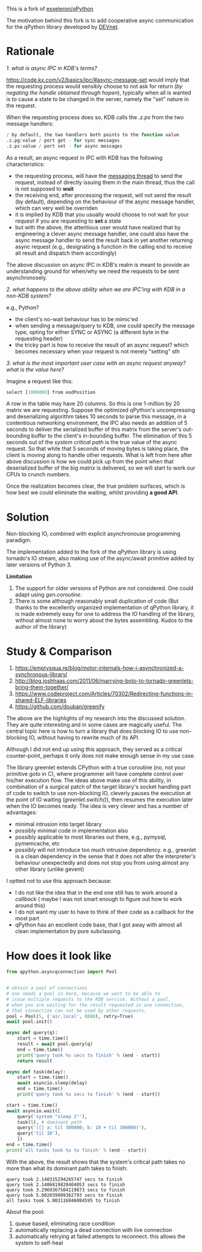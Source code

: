 This is a fork of [exxeleron/qPython](https://github.com/exxeleron/qPython)

The motivation behind this fork is to add cooperative async communication for
the qPython library developed by [DEVnet](devnet.de).

Rationale
===

*1. what is async IPC in KDB's terms?*

https://code.kx.com/v2/basics/ipc/#async-message-set would imply that the requesting
process would sensibly choose to not ask for return (_by negating the handle obtained
through hopen_), typically when all is wanted is to cause a state to be changed in
the server, namely the "set" nature in the request.

When the requesting process does so, KDB calls the _.z.ps_ from the two message handlers:

```q
/ by default, the two handlers both points to the function value
.z.pg:value / port get - for sync messages
.z.ps:value / port set - for async messages
```

As a result, an async request in IPC with KDB has the following characteristics:

- the requesting process, will have the
  [messaging thread](http://www.timestored.com/kdb-guides/interprocess-communication)
  to send the request, instead of directly issuing them in the main thread, thus the call
  is not supposed to __wait__
- the receiving end, after processing the request, will not send the result (by default),
  depending on the behaviour of the async message handler, which can very well
  be overriden
- it is implied by KDB that you usually would choose to not wait for your request
  if you are requesting to **set** a state
- but with the above, the attentious user would have realized that by engineering
  a clever async message handler, one could also have the async message handler
  to send the result back in yet another returning async request (e.g., designating
  a function in the calling end to receive all result and dispatch them accordingly)

The above discussion on async IPC in KDB's realm is meant to provide an understanding
ground for when/why we need the requests to be sent asynchronosely.

*2. what happens to the above ability when we are IPC'ing with KDB in a non-KDB system?*

e.g., Python?

- the client's no-wait behaviour has to be mimic'ed
- when sending a message/query to KDB, one could specify the message type, opting for
  either SYNC or ASYNC (a different byte in the requesting header)
- the tricky part is how to receive the result of an async request?
  which  becomes necessary when your request is not merely "setting" sth

*3. what is the most important user case with an async request anyway? what is the value here?*

Imagine a request like this:

```q
select [1000000] from eodPosition
```

A row in the table may have 20 columns. So this is one 1-million by 20 matrix we are requesting.
Suppose the optimized qPython's uncompressing and deserializing algorithm takes 10 seconds to parse
this message, in a contentious networking environment, the IPC also needs an addition of 5 seconds
to deliver the serialized buffer of this matrix from the server's out-bounding buffer to the
client's in-bounding buffer. The elimination of this 5 seconds out of the _system critical path_
is the true value of the async request. So that while that 5 seconds of moving bytes is taking
place, the client is moving along to handle other requests. What is left from here after above
discussion is how we could pick up from the point when that deserialized buffer of the big matrix
is delivered, so we will start to work our CPUs to crunch numbers.

Once the realization becomes clear, the true problem surfaces, which is how best we could eliminate
the waiting, whilst providing __a good API__.


Solution
===

Non-blocking IO, combined with explicit asynchronouse programming paradigm.

The implementation added to the fork of the qPython library is using tornado's IO stream, also
making use of the async/await primitive added by later versions of Python 3. 

__Limitation__

1. The support for older versions of Python are not considered. One could adapt using _gen.coroutine_.
1. There is some although reasonably small duplication of code (But thanks to the excellently
   organized implementation of qPython library, it is made extremely easy for one to address
   the IO handling of the library, without almost none to worry about the bytes assembling. Kudos
   to the author of the library)

Study & Comparison
===

1. https://emptysqua.re/blog/motor-internals-how-i-asynchronized-a-synchronous-library/
1. http://blog.joshhaas.com/2011/06/marrying-boto-to-tornado-greenlets-bring-them-together/
1. https://www.codeproject.com/Articles/70302/Redirecting-functions-in-shared-ELF-libraries
1. https://github.com/douban/greenify

The above are the highlights of my research into the discussed solution. They are quite interesting
and in some cases are magically useful. The central topic here is how to turn a library that
does blocking IO to use non-blocking IO, without having to rewrite much of its API.

Although I did not end up using this approach, they served as a critical counter-point, perhaps
it only does not make enough sense in my use case.

The library greenlet extends CPython with a true coroutine (no, not your primitive goto in C), where
programmer will have complete control over his/her execution flow. The ideas above make use of this
ability, in combination of a surgical patch of the target library's socket handling part of code to
switch to use non-blocking IO, cleverly pauses the execution at the point of IO waiting
(_greenlet.switch()_), then resumes the execution later when the IO becomes ready. The idea
is very clever and has a number of advantages:

- minimal intrusion into target library
- possibly minimal code in implementation also
- possibly applicable to most libraries out there, e.g., pymysql, pymemcache, etc
- possibly will not introduce too much intrusive dependency. e.g., greenlet is a clean
  dependency in the sense that it does not alter the interpreter's behaviour unexpectedly
  and does not stop you from using almost any other library (unlike gevent)

I optted not to use this approach because:

- I do not like the idea that in the end one still has to work around a _callback_ (
  maybe I was not smart enough to figure out how to work around this)
- I do not want my user to have to think of their code as a callback for the most part
- qPython has an excellent code base, that I got away with almost all clean implementation
  by pure subclassing. 


How does it look like
===

```python
from qpython.asyncqconnection import Pool


# obtain a pool of connections
# one needs a pool in here, because we want to be able to
# issue multiple requests to the KDB service. Without a pool,
# when you are waiting for the result requested in one connection,
# that connection can not be used by other requests.
pool = Pool(5, ('air.local', 8888), retry=True)
await pool.init()

async def query(q):
    start = time.time()
    result = await pool.query(q)
    end = time.time()
    print('query took %s secs to finish' % (end - start))
    return result

async def task(delay):
    start = time.time()
    await asyncio.sleep(delay)
    end = time.time()
    print('query took %s secs to finish' % (end - start))

start = time.time()
await asyncio.wait([
    query('system "sleep 2"'),
    task(5), # dominant path
    query('([] a: til 300000; b: 10 + til 300000)'),
    query('til 10'),
    ])
end = time.time()
print('all tasks took %s to finish' % (end - start))
```

With the above, the result shows that the system's critical path takes no more than
what its dominant path takes to finish:

```text
query took 2.140315294265747 secs to finish
query took 2.1406819820404053 secs to finish
query took 3.2969367504119873 secs to finish
query took 5.002039909362793 secs to finish
all tasks took 5.003116846084595 to finish
```

About the pool:

1. queue based, eliminating race condition
1. automatically replacing a dead connection with live connection
1. automatically retrying at failed attempts to reconnect. this allows
   the system to self-heal


